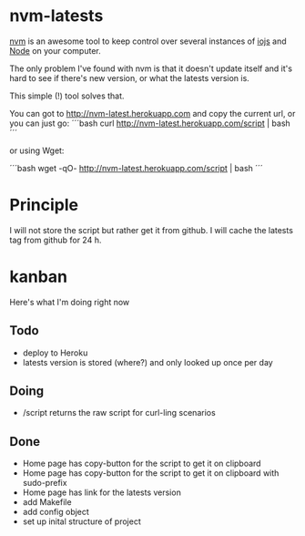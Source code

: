# nvm-latests
[nvm](https://github.com/creationix/nvm) is an awesome tool to keep control over several instances of [iojs](http://iojs.org) and [Node](http://nodejs.org) on your computer.

The only problem I've found with nvm is that it doesn't update itself and it's hard to see if there's new version, or what the latests version is.

This simple (!) tool solves that.

You can got to http://nvm-latest.herokuapp.com and copy the current url, or you can just go:
´´´bash
	curl http://nvm-latest.herokuapp.com/script | bash
´´´

or using Wget:

´´´bash
wget -qO- http://nvm-latest.herokuapp.com/script | bash
´´´
# Principle
I will not store the script but rather get it from github.
I will cache the latests tag from github for 24 h.

# kanban
Here's what I'm doing right now

## Todo
- deploy to Heroku
- latests version is stored (where?) and only looked up once per day

## Doing
- /script returns the raw script for curl-ling scenarios

## Done
- Home page has copy-button for the script to get it on clipboard
- Home page has copy-button for the script to get it on clipboard with sudo-prefix
- Home page has link for the latests version
- add Makefile
- add config object
- set up inital structure of project
